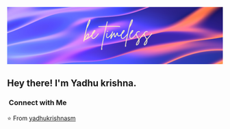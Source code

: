 <img src="https://github.com/yadhukrishnasm/yadhukrishnasm/blob/main/time.png">

<h2> Hey there! I'm Yadhu krishna.</h2>


<h3>  &nbsp;Connect with Me </h3>


⭐️ From [yadhukrishnasm](https://github.com/yadhukrishnasm)
